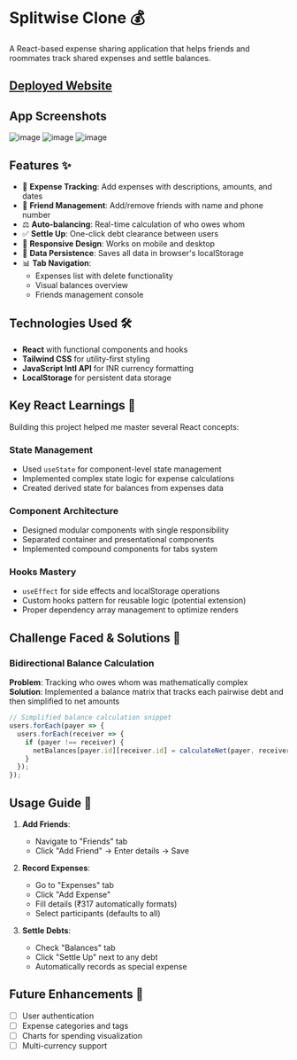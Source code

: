 # Splitwise Clone 💰

A React-based expense sharing application that helps friends and roommates track shared expenses and settle balances.

## [Deployed Website](https://splitwise-6sxlvzs7x-arnavs-projects-83a078ef.vercel.app)

## App Screenshots

![image](https://github.com/user-attachments/assets/61e61177-43e5-4ed0-8c71-fb337cab9ffa)
![image](https://github.com/user-attachments/assets/233ad954-57dd-4b9b-836c-68ef5be2d901)
![image](https://github.com/user-attachments/assets/ce813365-f232-4991-8db5-4b32a62d84df)

## Features ✨

- 💸 **Expense Tracking**: Add expenses with descriptions, amounts, and dates
- 👥 **Friend Management**: Add/remove friends with name and phone number
- ⚖️ **Auto-balancing**: Real-time calculation of who owes whom
- ✅ **Settle Up**: One-click debt clearance between users
- 📱 **Responsive Design**: Works on mobile and desktop
- 💾 **Data Persistence**: Saves all data in browser's localStorage
- 📊 **Tab Navigation**: 
  - Expenses list with delete functionality
  - Visual balances overview
  - Friends management console

## Technologies Used 🛠️

- **React** with functional components and hooks
- **Tailwind CSS** for utility-first styling
- **JavaScript Intl API** for INR currency formatting
- **LocalStorage** for persistent data storage

## Key React Learnings 🧠

Building this project helped me master several React concepts:

### State Management
- Used `useState` for component-level state management
- Implemented complex state logic for expense calculations
- Created derived state for balances from expenses data

### Component Architecture
- Designed modular components with single responsibility
- Separated container and presentational components
- Implemented compound components for tabs system

### Hooks Mastery
- `useEffect` for side effects and localStorage operations
- Custom hooks pattern for reusable logic (potential extension)
- Proper dependency array management to optimize renders

## Challenge Faced & Solutions 🚧

### Bidirectional Balance Calculation
**Problem**: Tracking who owes whom was mathematically complex  
**Solution**: Implemented a balance matrix that tracks each pairwise debt and then simplified to net amounts

```javascript
// Simplified balance calculation snippet
users.forEach(payer => {
  users.forEach(receiver => {
    if (payer !== receiver) {
      netBalances[payer.id][receiver.id] = calculateNet(payer, receiver);
    }
  });
});
```

## Usage Guide 📖

1. **Add Friends**:
   - Navigate to "Friends" tab
   - Click "Add Friend" → Enter details → Save

2. **Record Expenses**:
   - Go to "Expenses" tab
   - Click "Add Expense"
   - Fill details (₹317 automatically formats)
   - Select participants (defaults to all)

3. **Settle Debts**:
   - Check "Balances" tab
   - Click "Settle Up" next to any debt
   - Automatically records as special expense


## Future Enhancements 🔮

- [ ] User authentication
- [ ] Expense categories and tags
- [ ] Charts for spending visualization
- [ ] Multi-currency support
